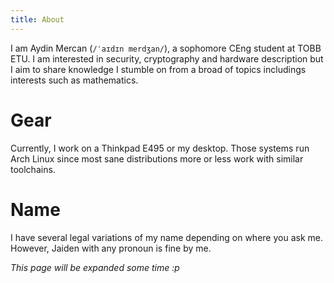 ```yaml
---
title: About
---
```


I am Aydin Mercan (`/ˈaɪdɪn merdʒan/`), a sophomore CEng student at TOBB ETU. I am interested in security, cryptography and
hardware description but I aim to share knowledge I stumble on from a broad of topics includings interests such as mathematics.

# Gear

Currently, I work on a Thinkpad E495 or my desktop. Those systems run Arch Linux since most sane distributions more or less work
with similar toolchains.

# Name

I have several legal variations of my name depending on where you ask me. However, Jaiden with any pronoun is fine by me.

*This page will be expanded some time :p*
